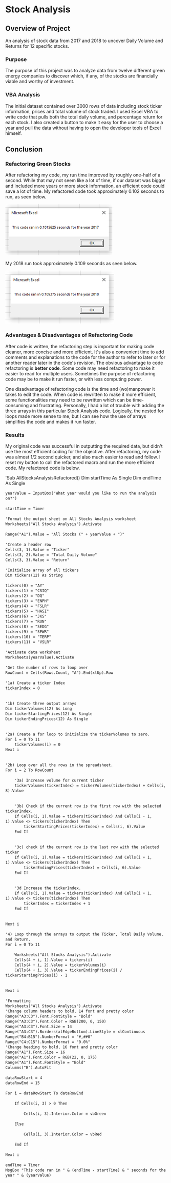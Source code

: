 # Stock Analysis
## Overview of Project  
An analysis of stock data from 2017 and 2018 to uncover Daily Volume and Returns for 12 specific stocks.
### Purpose
The purpose of this project was to analyze data from twelve different green energy companies to discover which, if any, of the stocks are financially viable and worthy of investment.  
### VBA Analysis
The initial dataset contained over 3000 rows of data including stock ticker information, prices and total volume of stock traded.  I used Excel VBA to write code that pulls both the total daily volume, and percentage return for each stock.  I also created a button to make it easy for the user to choose a year and pull the data without having to open the developer tools of Excel himself.


## Conclusion
### Refactoring Green Stocks
After refactoring my code, my run time improved by roughly one-half of a second.  While that may not seem like a lot of time, if our dataset was bigger and included more years or more stock information, an efficient code could save a lot of time.  My refactored code took approximately 0.102 seconds to run, as seen below.

![2017](Resources/VBA_Challenge_2017.PNG)

My 2018 run took approximately 0.109 seconds as seen below.

![2018](Resources/VBA_Challenge_2018.PNG)


### Advantages & Disadvantages of Refactoring Code
After code is written, the refactoring step is important for making code cleaner, more concise and more efficient.  It's also a convenient time to add comments and explanations to the code for the author to refer to later or for another reader later in the code's revision. The obvious advantage to code refactoring is **better code**.  Some code may need refactoring to make it easier to read for multiple users.  Sometimes the purpose of refactoring code may be to make it run faster, or with less computing power.

One disadvantage of refactoring code is the time and (wo)manpower it takes to edit the code.  When code is rewritten to make it more efficient, some functionalities may need to be rewritten which can be time-consuming and frustrating.  Personally, I had a lot of trouble with adding the three arrays in this particular Stock Analysis code.  Logically, the nested for loops made more sense to me, but I can see how the use of arrays simplifies the code and makes it run faster.

### Results
My original code was successful in outputting the required data, but didn't use the most efficient coding for the objective.  After refactoring, my code was almost 1/2 second quicker, and also much easier to read and follow.  I reset my button to call the refactored macro and run the more efficient code.  My refactored code is below.

'Sub AllStocksAnalysisRefactored()
    Dim startTime As Single
    Dim endTime  As Single

    yearValue = InputBox("What year would you like to run the analysis on?")

    startTime = Timer
    
    'Format the output sheet on All Stocks Analysis worksheet
    Worksheets("All Stocks Analysis").Activate
    
    Range("A1").Value = "All Stocks (" + yearValue + ")"
    
    'Create a header row
    Cells(3, 1).Value = "Ticker"
    Cells(3, 2).Value = "Total Daily Volume"
    Cells(3, 3).Value = "Return"

    'Initialize array of all tickers
    Dim tickers(12) As String
    
    tickers(0) = "AY"
    tickers(1) = "CSIQ"
    tickers(2) = "DQ"
    tickers(3) = "ENPH"
    tickers(4) = "FSLR"
    tickers(5) = "HASI"
    tickers(6) = "JKS"
    tickers(7) = "RUN"
    tickers(8) = "SEDG"
    tickers(9) = "SPWR"
    tickers(10) = "TERP"
    tickers(11) = "VSLR"
    
    'Activate data worksheet
    Worksheets(yearValue).Activate
    
    'Get the number of rows to loop over
    RowCount = Cells(Rows.Count, "A").End(xlUp).Row
    
    '1a) Create a ticker Index
    tickerIndex = 0
    

    '1b) Create three output arrays
    Dim tickerVolumes(12) As Long
    Dim tickerStartingPrices(12) As Single
    Dim tickerEndingPrices(12) As Single
    
    
    '2a) Create a for loop to initialize the tickerVolumes to zero.
    For i = 0 To 11
        tickerVolumes(i) = 0
    Next i
    
        
    '2b) Loop over all the rows in the spreadsheet.
    For i = 2 To RowCount
                
        '3a) Increase volume for current ticker
        tickerVolumes(tickerIndex) = tickerVolumes(tickerIndex) + Cells(i, 8).Value
        
        
        '3b) Check if the current row is the first row with the selected tickerIndex.
        If Cells(i, 1).Value = tickers(tickerIndex) And Cells(i - 1, 1).Value <> tickers(tickerIndex) Then
            tickerStartingPrices(tickerIndex) = Cells(i, 6).Value
        End If
        
            
        '3c) check if the current row is the last row with the selected ticker
        If Cells(i, 1).Value = tickers(tickerIndex) And Cells(i + 1, 1).Value <> tickers(tickerIndex) Then
            tickerEndingPrices(tickerIndex) = Cells(i, 6).Value
        End If
        
        
        '3d Increase the tickerIndex.
        If Cells(i, 1).Value = tickers(tickerIndex) And Cells(i + 1, 1).Value <> tickers(tickerIndex) Then
            tickerIndex = tickerIndex + 1
        End If
    
    
    Next i
    
    '4) Loop through the arrays to output the Ticker, Total Daily Volume, and Return.
    For i = 0 To 11
        
        Worksheets("All Stocks Analysis").Activate
        Cells(4 + i, 1).Value = tickers(i)
        Cells(4 + i, 2).Value = tickerVolumes(i)
        Cells(4 + i, 3).Value = tickerEndingPrices(i) / tickerStartingPrices(i) - 1
     
        
    Next i
    
    'Formatting
    Worksheets("All Stocks Analysis").Activate
    'Change column headers to bold, 14 font and pretty color
    Range("A3:C3").Font.FontStyle = "Bold"
    Range("A3:C3").Font.Color = RGB(200, 0, 150)
    Range("A3:C3").Font.Size = 14
    Range("A3:C3").Borders(xlEdgeBottom).LineStyle = xlContinuous
    Range("B4:B15").NumberFormat = "#,##0"
    Range("C4:C15").NumberFormat = "0.0%"
    'Change heading to bold, 16 font and pretty color
    Range("A1").Font.Size = 16
    Range("A1").Font.Color = RGB(22, 0, 175)
    Range("A1").Font.FontStyle = "Bold"
    Columns("B").AutoFit

    dataRowStart = 4
    dataRowEnd = 15

    For i = dataRowStart To dataRowEnd
        
        If Cells(i, 3) > 0 Then
            
            Cells(i, 3).Interior.Color = vbGreen
            
        Else
        
            Cells(i, 3).Interior.Color = vbRed
            
        End If
        
    Next i
 
    endTime = Timer
    MsgBox "This code ran in " & (endTime - startTime) & " seconds for the year " & (yearValue)









